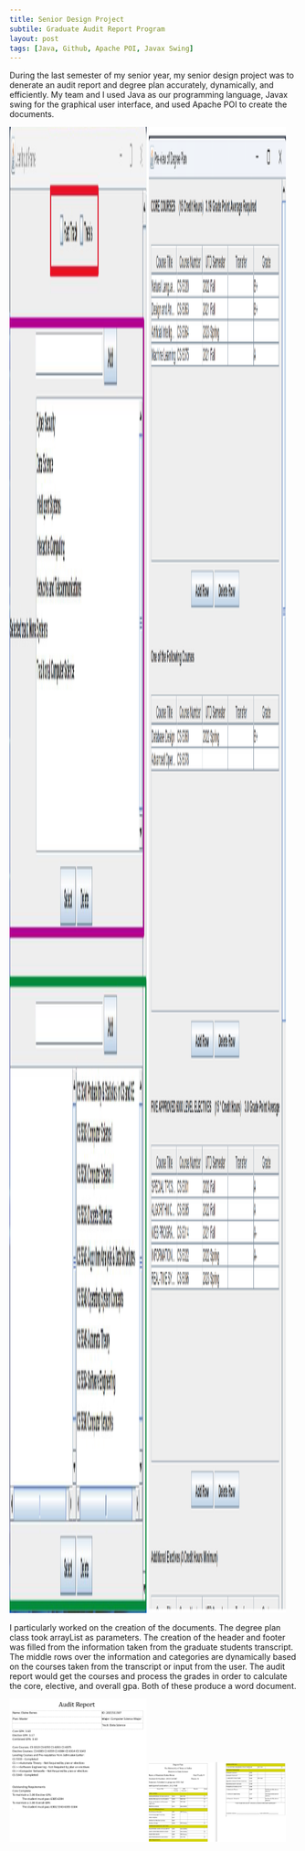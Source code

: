 ```yaml
---
title: Senior Design Project
subtile: Graduate Audit Report Program
layout: post
tags: [Java, Github, Apache POI, Javax Swing]
---
```


During the last semester of my senior year, my senior design project was to denerate an audit report and degree plan accurately, dynamically, and efficiently. My team and I used Java as our programming language, Javax swing for the graphical user interface, and used Apache POI to create the documents. 
 
<img src = "/assets/img/SD_GUI.png" alt = "Example of GUI P1" style="width: 25vw; height: 65vh"/>
<img src = "/assets/img/SD_GUI_B.png" alt = "Example of GUI P2" style="width: 25vw; height: 65vh"/>

I particularly worked on the creation of the documents. The degree plan class took arrayList as parameters. The creation of the header and footer was filled from the information taken from the graduate students transcript. The middle rows over the information and categories are dynamically based on the courses taken from the transcript or input from the user. The audit report would get the courses and process the grades in order to calculate the core, elective, and overall gpa. Both of these produce a word document.  

<img src = "/assets/img/auditReport.png" alt = "Example of GUI P1" style="width: 25vw; hegiht: 65vh"/>
<img src = "/assets/img/degreePlan.png" alt = "Example of GUI P2" style="width: 25vw; hegiht: 65vh"/>

